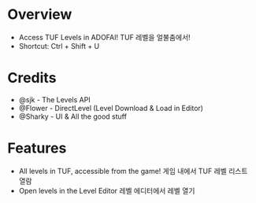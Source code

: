 # Overview
- Access TUF Levels in ADOFAI! TUF 레벨을 얼불춤에서!
- Shortcut: Ctrl + Shift + U

# Credits
- @sjk - The Levels API
- @Flower - DirectLevel (Level Download & Load in Editor)
- @Sharky - UI & All the good stuff

# Features
- All levels in TUF, accessible from the game! 게임 내에서 TUF 레벨 리스트 열람
- Open levels in the Level Editor 레벨 에디터에서 레벨 열기
